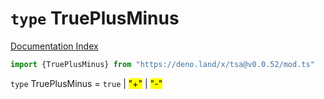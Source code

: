 # `type` TruePlusMinus

[Documentation Index](../README.md)

```ts
import {TruePlusMinus} from "https://deno.land/x/tsa@v0.0.52/mod.ts"
```

`type` TruePlusMinus = `true` | <mark>"+"</mark> | <mark>"-"</mark>
